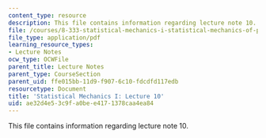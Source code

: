 ```yaml
---
content_type: resource
description: This file contains information regarding lecture note 10.
file: /courses/8-333-statistical-mechanics-i-statistical-mechanics-of-particles-fall-2013/ae32d4e53c9fa0bee4171378caa4ea84_MIT8_333F13_Lec10.pdf
file_type: application/pdf
learning_resource_types:
- Lecture Notes
ocw_type: OCWFile
parent_title: Lecture Notes
parent_type: CourseSection
parent_uid: ffe015bb-11d9-f907-6c10-fdcdfd117edb
resourcetype: Document
title: 'Statistical Mechanics I: Lecture 10'
uid: ae32d4e5-3c9f-a0be-e417-1378caa4ea84
---
```

This file contains information regarding lecture note 10.